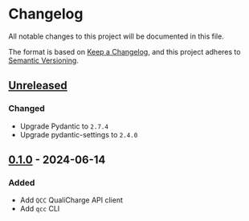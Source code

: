 # Changelog

All notable changes to this project will be documented in this file.

The format is based on [Keep a Changelog](https://keepachangelog.com/en/1.1.0/),
and this project adheres to
[Semantic Versioning](https://semver.org/spec/v2.0.0.html).

## [Unreleased]

### Changed

- Upgrade Pydantic to `2.7.4`
- Upgrade pydantic-settings to `2.4.0`

## [0.1.0] - 2024-06-14

### Added

- Add `QCC` QualiCharge API client
- Add `qcc` CLI

[unreleased]: https://github.com/MTES-MCT/qualicharge/compare/v0.1.0-cli...main
[0.1.0]: https://github.com/MTES-MCT/qualicharge/releases/tag/v0.1.0-cli
